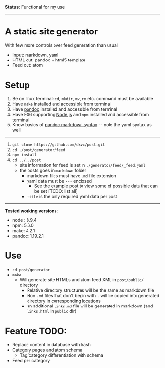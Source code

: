 **Status**: Functional for my use

------

# A static site generator
With few more controls over feed generation than usual

+ Input: markdown, yaml
+ HTML out: pandoc + html5 template
+ Feed out: atom

# Setup

1. Be on linux terminal: `cd`, `mkdir`, `mv`, `rm` etc. command must be available
2. Have `make` installed and accessible from terminal
3. Have [pandoc](https://pandoc.org/) installed and accessible from terminal
4. Have ES6 supporting [Node.js](https://nodejs.org/) and `npm` installed and
   accessible from terminal
5. Know basics of [pandoc markdown syntax](http://pandoc.org/MANUAL.html#pandocs-markdown) -- note the yaml syntax as well

-------------

1. `git clone https://github.com/dxwc/post.git`
2. `cd ./post/generator/feed`
4. `npm install`
3. `cd ../../post`
    + site information for feed is set in `./generator/feed/_feed.yaml`
    + the posts goes in `markdown` folder
        + markdown files must have `.md` file extension
        + yaml data must be `---` enclosed
            + See the example post to view some of possible data that can be
              set [TODO: list all]
        + `title` is the only required yaml data per post

------------

**Tested working versions**:

+ node : 8.9.4
+ npm: 5.6.0
+ make: 4.2.1
+ pandoc: 1.19.2.1

# Use

+ `cd post/generator`
+ `make`
    + Will generate site HTMLs and atom feed XML in `post/public/` directory
        + Relative directory structures will be the same as markdown file
        + Non `.md` files that don't begin with `.` will be copied into generated
          directory in corresponding locations
        + an additional `links.md` file will be generated in markdown (and `links.html`
          in `public` dir)

# Feature TODO:

+ Replace content in database with hash
+ Category pages and atom schema
    + Tag/category differentiation with schema
+ Feed per category
